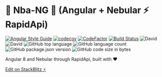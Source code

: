 # :basketball: Nba-NG :basketball: (Angular + Nebular ⚡ RapidApi)

[![Angular Style Guide][angular-style-guide-badge]][angular-style-guide-badge-url]
[![codecov](https://codecov.io/gh/bndF1/nba-api-poc/branch/master/graph/badge.svg)](https://codecov.io/gh/bndF1/nba-api-poc)
[![CodeFactor](https://www.codefactor.io/repository/github/bndf1/nba-api-poc/badge)](https://www.codefactor.io/repository/github/bndf1/nba-api-poc)
[![Build Status](https://github.com/bndF1/nba-api-poc/workflows/build/badge.svg)](https://github.com/bndF1/nba-api-poc/build/badge.svg) ![David](https://img.shields.io/david/bndF1/nba-api-poc) ![David](https://img.shields.io/david/dev/bndF1/nba-api-poc)
![GitHub top language](https://img.shields.io/github/languages/top/bndF1/nba-api-poc)
![GitHub language count](https://img.shields.io/github/languages/count/bndF1/nba-api-poc)
![GitHub package.json version](https://img.shields.io/github/package-json/v/bndF1/nba-api-poc)
![GitHub code size in bytes](https://img.shields.io/github/languages/code-size/bndF1/nba-api-poc)

Angular 8 and Nebular through RapidApi, built with :heart:

[Edit on StackBlitz ⚡️](https://stackblitz.com/edit/nba-api-poc)

[angular-style-guide-badge]: https://mgechev.github.io/angular2-style-guide/images/badge.svg
[angular-style-guide-badge-url]: https://angular.io/styleguide

